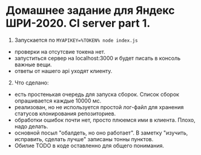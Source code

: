 # Домашнее задание для Яндекс ШРИ-2020. CI server part 1.

1. Запускается по `MYAPIKEY=%TOKEN% node index.js`

- проверки на отсутсвие токена нет.
- запуститься сервер на localhost:3000 и будет писать в консоль важные вещи.
- ответы от нашего api уходят клиенту.

2. Что сделано:

- есть простенькая очередь для запуска сборок. Список сборок опрашивается каждые
  10000 мс.
- реализован, но не используется простой лог-файл для хранения статусов
  клонирования репозиториев.
- обработки ошибок почти нет, просто плюемся ими в клиента. Плохо, надо
  делать.
- основной посыл "обалдеть, но оно работает". В заметку "изучить, исправить, сделать лучше"
  записаны тонны пунктов.
- Обилие TODO в коде оставленно для общего понимания.
